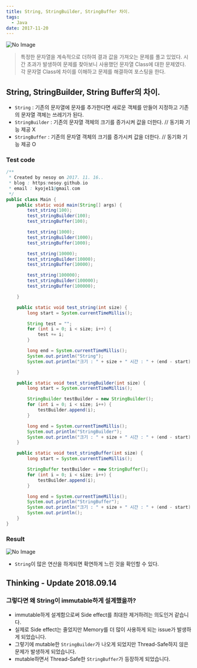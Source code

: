 ```yaml
---
title: String, StringBuilder, StringBuffer 차이.
tags:
  - Java
date: 2017-11-20
---
```


![No Image](/assets/logo/Java.jpg)

> 특정한 문자열을 계속적으로 더하여 결과 값을 가져오는 문제를 풀고 있었다. 시간 초과가 발생하여 문제를 찾아보니 사용했던 문자열 Class에 대한 문제였다. 각 문자열 Class에 차이를 이해하고 문제를 해결하여 포스팅을 한다.

## String, StringBuilder, String Buffer의 차이.
- `String` : 기존의 문자열에 문자를 추가한다면 새로운 객체를 만들어 지정하고 기존의 문자열 객체는 쓰레기가 된다.
- `StringBuilder` : 기존의 문자열 객체의 크기를 증가시켜 값을 더한다. // 동기화 기능 제공 X
- `StringBuffer` : 기존의 문자열 객체의 크기를 증가시켜 값을 더한다. // 동기화 기능 제공 O

### Test code
```java
/**
 * Created by nesoy on 2017. 11. 16..
 * blog : https:nesoy.github.io
 * email : kyoje11@gmail.com
 */
public class Main {
    public static void main(String[] args) {
        test_string(100);
        test_stringBuilder(100);
        test_stringBuffer(100);

        test_string(1000);
        test_stringBuilder(1000);
        test_stringBuffer(1000);

        test_string(10000);
        test_stringBuilder(10000);
        test_stringBuffer(10000);

        test_string(100000);
        test_stringBuilder(100000);
        test_stringBuffer(100000);

    }

    public static void test_string(int size) {
        long start = System.currentTimeMillis();

        String test = "";
        for (int i = 0; i < size; i++) {
            test += i;
        }

        long end = System.currentTimeMillis();
        System.out.println("String");
        System.out.println("크기 : " + size + " 시간 : " + (end - start));

    }

    public static void test_stringBuilder(int size) {
        long start = System.currentTimeMillis();

        StringBuilder testBuilder = new StringBuilder();
        for (int i = 0; i < size; i++) {
            testBuilder.append(i);
        }

        long end = System.currentTimeMillis();
        System.out.println("StringBuilder");
        System.out.println("크기 : " + size + " 시간 : " + (end - start));
    }

    public static void test_stringBuffer(int size) {
        long start = System.currentTimeMillis();

        StringBuffer testBuilder = new StringBuffer();
        for (int i = 0; i < size; i++) {
            testBuilder.append(i);
        }

        long end = System.currentTimeMillis();
        System.out.println("StringBuffer");
        System.out.println("크기 : " + size + " 시간 : " + (end - start));
        System.out.println();
    }
}
```

### Result
![No Image](/assets/posts/20171120/result.png)
- `String`이 많은 연산을 하게되면 확연하게 느린 것을 확인할 수 있다.


## Thinking - Update 2018.09.14
### 그렇다면 왜 String이 immutable하게 설계했을까?
- immutable하게 설계함으로써 Side effect를 최대한 제거하려는 의도인거 같습니다.
- 실제로 Side effect는 줄었지만 Memory를 더 많이 사용하게 되는 issue가 발생하게 되었습니다.
- 그렇기에 mutable한 `StringBuilder`가 나오게 되었지만 Thread-Safe하지 않은 문제가 발생하게 되었습니다.
- mutable하면서 Thread-Safe한 `StringBuffer`가 등장하게 되었습니다.
